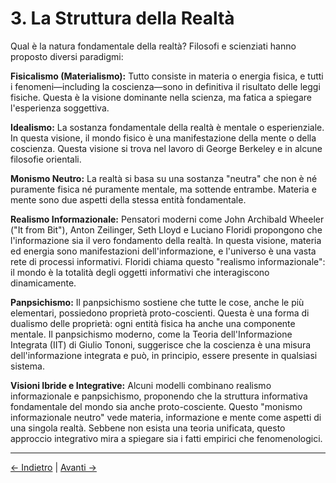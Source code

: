 # 3. La Struttura della Realtà

Qual è la natura fondamentale della realtà? Filosofi e scienziati hanno proposto diversi paradigmi:

**Fisicalismo (Materialismo):**
Tutto consiste in materia o energia fisica, e tutti i fenomeni—including la coscienza—sono in definitiva il risultato delle leggi fisiche. Questa è la visione dominante nella scienza, ma fatica a spiegare l'esperienza soggettiva.

**Idealismo:**
La sostanza fondamentale della realtà è mentale o esperienziale. In questa visione, il mondo fisico è una manifestazione della mente o della coscienza. Questa visione si trova nel lavoro di George Berkeley e in alcune filosofie orientali.

**Monismo Neutro:**
La realtà si basa su una sostanza "neutra" che non è né puramente fisica né puramente mentale, ma sottende entrambe. Materia e mente sono due aspetti della stessa entità fondamentale.

**Realismo Informazionale:**
Pensatori moderni come John Archibald Wheeler ("It from Bit"), Anton Zeilinger, Seth Lloyd e Luciano Floridi propongono che l'informazione sia il vero fondamento della realtà. In questa visione, materia ed energia sono manifestazioni dell'informazione, e l'universo è una vasta rete di processi informativi. Floridi chiama questo "realismo informazionale": il mondo è la totalità degli oggetti informativi che interagiscono dinamicamente.

**Panpsichismo:**
Il panpsichismo sostiene che tutte le cose, anche le più elementari, possiedono proprietà proto-coscienti. Questa è una forma di dualismo delle proprietà: ogni entità fisica ha anche una componente mentale. Il panpsichismo moderno, come la Teoria dell'Informazione Integrata (IIT) di Giulio Tononi, suggerisce che la coscienza è una misura dell'informazione integrata e può, in principio, essere presente in qualsiasi sistema.

**Visioni Ibride e Integrative:**
Alcuni modelli combinano realismo informazionale e panpsichismo, proponendo che la struttura informativa fondamentale del mondo sia anche proto-cosciente. Questo "monismo informazionale neutro" vede materia, informazione e mente come aspetti di una singola realtà. Sebbene non esista una teoria unificata, questo approccio integrativo mira a spiegare sia i fatti empirici che fenomenologici.

---
<div class="navigation-links">
<a href="../02_La_Questione_dell_Esistenza/" class="nav-link prev-link">← Indietro</a> | <a href="../04_Il_Ruolo_della_Coscienza/" class="nav-link next-link">Avanti →</a>
</div>
